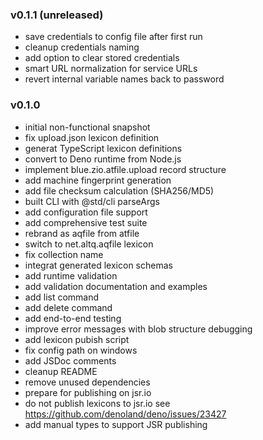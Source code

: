 ### v0.1.1 (unreleased)

- save credentials to config file after first run
- cleanup credentials naming
- add option to clear stored credentials
- smart URL normalization for service URLs
- revert internal variable names back to password

### v0.1.0

- initial non-functional snapshot
- fix upload.json lexicon definition
- generat TypeScript lexicon definitions
- convert to Deno runtime from Node.js
- implement blue.zio.atfile.upload record structure
- add machine fingerprint generation
- add file checksum calculation (SHA256/MD5)
- built CLI with @std/cli parseArgs
- add configuration file support
- add comprehensive test suite
- rebrand as aqfile from atfile
- switch to net.altq.aqfile lexicon
- fix collection name
- integrat generated lexicon schemas
- add runtime validation
- add validation documentation and examples
- add list command
- add delete command
- add end-to-end testing
- improve error messages with blob structure debugging
- add lexicon pubish script
- fix config path on windows
- add JSDoc comments
- cleanup README
- remove unused dependencies
- prepare for publishing on jsr.io
- do not publish lexicons to jsr.io see
  https://github.com/denoland/deno/issues/23427
- add manual types to support JSR publishing
